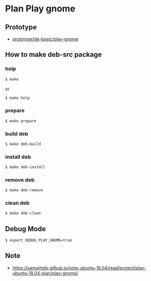 
# Plan Play gnome


## Prototype

* [prototype/de-basic/play-gnome](../../../prototype/de-basic/play-gnome)


## How to make deb-src package


### help

``` sh
$ make
```

or

``` sh
$ make help
```


### prepare

``` sh
$ make prepare
```


### build deb

``` sh
$ make deb-build
```


### install deb

``` sh
$ make deb-install
```


### remove deb

``` sh
$ make deb-remove
```


### clean deb

``` sh
$ make deb-clean
```

## Debug Mode

``` sh
$ export DEBUG_PLAY_GNOME=true
```


## Note

* https://samwhelp.github.io/note-ubuntu-18.04/read/project/play-ubuntu-18.04-plan/play-gnome/
